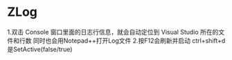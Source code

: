 # ZLog
1.双击 Console 窗口里面的日志行信息，就会自动定位到 Visual Studio 所在的文件和行数  同时也会用Notepad++打开Log文件
2.按F12会刷新并启动  ctrl+shift+d是SetActive(false/true)
